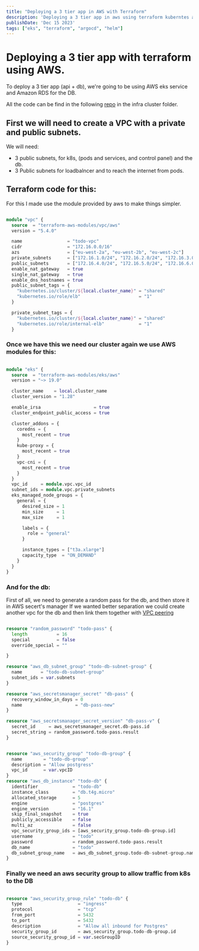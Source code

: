 ```yaml
---
title: "Deploying a 3 tier app in AWS with Terraform"
description: 'Deploying a 3 tier app in aws using terraform kuberntes and ArgoCd'
publishDate: 'Dec 15 2023'
tags: ["eks", "terraform", "argocd", "helm"]
---
```


# Deploying a 3 tier app with terraform using AWS.

To deploy a 3 tier app (api + db), we're going to be using AWS eks service and Amazon RDS for the DB.

All the code can be find in the following [repo](https://github.com/oscar-todo-app/todo-app) in the infra cluster folder.

## First we will need to create a VPC with a private and public subnets.
We will need:

- 3 public subnets, for k8s, (pods and services, and control panel) and the db.
- 3 Public subnets for loadbalncer and to reach the internet from pods.

## Terraform code for this:


For this I made use the module provided by aws to make things simpler.

``` terraform

module "vpc" {
  source  = "terraform-aws-modules/vpc/aws"
  version = "5.4.0"

  name                 = "todo-vpc"
  cidr                 = "172.16.0.0/16"
  azs                  = ["eu-west-2a", "eu-west-2b", "eu-west-2c"]
  private_subnets      = ["172.16.1.0/24", "172.16.2.0/24", "172.16.3.0/24"]
  public_subnets       = ["172.16.4.0/24", "172.16.5.0/24", "172.16.6.0/24"]
  enable_nat_gateway   = true
  single_nat_gateway   = true
  enable_dns_hostnames = true
  public_subnet_tags = {
    "kubernetes.io/cluster/${local.cluster_name}" = "shared"
    "kubernetes.io/role/elb"                      = "1"
  }

  private_subnet_tags = {
    "kubernetes.io/cluster/${local.cluster_name}" = "shared"
    "kubernetes.io/role/internal-elb"             = "1"
  }

```

### Once we have this we need our cluster again we use AWS modules for this:

``` terraform

module "eks" {
  source  = "terraform-aws-modules/eks/aws"
  version = "~> 19.0"

  cluster_name    = local.cluster_name
  cluster_version = "1.28"

  enable_irsa                    = true
  cluster_endpoint_public_access = true

  cluster_addons = {
    coredns = {
      most_recent = true
    }
    kube-proxy = {
      most_recent = true
    }
    vpc-cni = {
      most_recent = true
    }
  }
  vpc_id     = module.vpc.vpc_id
  subnet_ids = module.vpc.private_subnets
  eks_managed_node_groups = {
    general = {
      desired_size = 1
      min_size     = 1
      max_size     = 1

      labels = {
        role = "general"
      }

      instance_types = ["t3a.xlarge"]
      capacity_type  = "ON_DEMAND"
    }
  }
}
```

### And for the db:

First of all, we need to generate a random pass for the db, and then store it in AWS secert's manager
If we wanted better separation we could create another vpc for the db and then link them together with [VPC peering](https://docs.aws.amazon.com/vpc/latest/peering/what-is-vpc-peering.html)

``` terraform

resource "random_password" "todo-pass" {
  length           = 16
  special          = false
  override_special = ""

}

resource "aws_db_subnet_group" "todo-db-subnet-group" {
  name       = "todo-db-subnet-group"
  subnet_ids = var.subnets
}

resource "aws_secretsmanager_secret" "db-pass" {
  recovery_window_in_days = 0
  name                    = "db-pass-new"
}

resource "aws_secretsmanager_secret_version" "db-pass-v" {
  secret_id     = aws_secretsmanager_secret.db-pass.id
  secret_string = random_password.todo-pass.result
}


resource "aws_security_group" "todo-db-group" {
  name        = "todo-db-group"
  description = "Allow postgress"
  vpc_id      = var.vpcID
}
resource "aws_db_instance" "todo-db" {
  identifier             = "todo-db"
  instance_class         = "db.t4g.micro"
  allocated_storage      = 5
  engine                 = "postgres"
  engine_version         = "16.1"
  skip_final_snapshot    = true
  publicly_accessible    = false
  multi_az               = false
  vpc_security_group_ids = [aws_security_group.todo-db-group.id]
  username               = "todo"
  password               = random_password.todo-pass.result
  db_name                = "todo"
  db_subnet_group_name   = aws_db_subnet_group.todo-db-subnet-group.name
}
```

### Finally we need an aws security group to allow traffic from k8s to the DB

``` terraform

resource "aws_security_group_rule" "todo-db" {
  type                     = "ingress"
  protocol                 = "tcp"
  from_port                = 5432
  to_port                  = 5432
  description              = "Allow all inbound for Postgres"
  security_group_id        = aws_security_group.todo-db-group.id
  source_security_group_id = var.secGroupID
}


```
